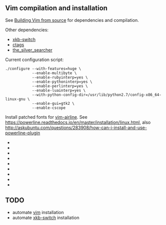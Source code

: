 ## Vim compilation and installation

See [Building Vim from source] for dependencies and compilation.

Other dependencies:
  * [xkb-switch]
  * [ctags]
  * [the_silver_searcher]

Current configuration script:

```
./configure --with-features=huge \
            --enable-multibyte \
            --enable-rubyinterp=yes \
            --enable-pythoninterp=yes \
            --enable-perlinterp=yes \
            --enable-luainterp=yes \
            --with-python-config-dir=/usr/lib/python2.7/config-x86_64-linux-gnu \
            --enable-gui=gtk2 \
            --enable-cscope
```

Install patched fonts for [vim-airline].
See https://powerline.readthedocs.io/en/master/installation/linux.html,
also http://askubuntu.com/questions/283908/how-can-i-install-and-use-powerline-plugin

* [vim]: https://github.com/vim/vim
* [Building Vim from source]: https://github.com/Valloric/YouCompleteMe/wiki/Building-Vim-from-source
* [xkb-switch]: https://github.com/ierton/xkb-switch
* [xkb-switch-Тех-Детали]: http://lin-techdet.blogspot.ru/2012/12/vim-xkb-switch-libcall.html
* [CheckInstall]: https://help.ubuntu.com/community/CheckInstall
* [update-alternatives]: https://linux.die.net/man/8/update-alternatives
* [vim-airline]: https://github.com/vim-airline/vim-airline
* [ctags]: http://ctags.sourceforge.net/
* [the_silver_searcher]: https://github.com/ggreer/the_silver_searcher

## TODO
  * automate [vim] installation
  * automate [xkb-switch] installation
